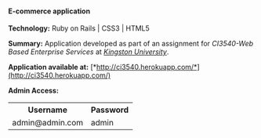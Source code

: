 #### E-commerce application

<strong>Technology:</strong> Ruby on Rails | CSS3 | HTML5

<strong>Summary:</strong> Application developed as part of an assignment for <em>CI3540-Web Based Enterprise Services</em> at [*Kingston University*](http://www.kingston.ac.uk).

<strong>Application available at:</strong> [*http://ci3540.herokuapp.com/*](http://ci3540.herokuapp.com/)

<strong>Admin Access:</strong>
<table>
  <tr>
    <th>Username</th><th>Password</th>
  </tr>
  <tr>
    <td>admin@admin.com</td><td>admin</td>
  </tr>
</table>


